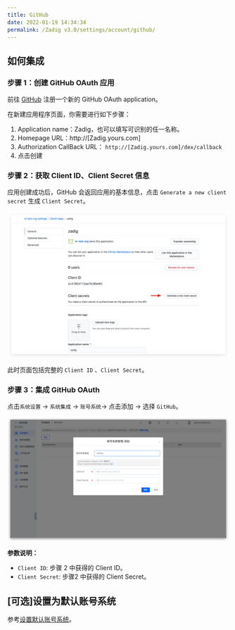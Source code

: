```yaml
---
title: GitHub
date: 2022-01-19 14:34:34
permalink: /Zadig v3.0/settings/account/github/
---
```


## 如何集成

### 步骤 1：创建 GitHub OAuth 应用

前往 [GitHub](https://github.com/settings/applications/new) 注册一个新的 GitHub OAuth application。

在新建应用程序页面，你需要进行如下步骤：

1. Application name：Zadig，也可以填写可识别的任一名称。
2. Homepage URL：http://[Zadig.yours.com]
3. Authorization CallBack URL： `http://[Zadig.yours.com]/dex/callback`
4. 点击创建

### 步骤 2：获取 Client ID、Client Secret 信息

应用创建成功后，GitHub 会返回应用的基本信息，点击 `Generate a new client secret` 生成 `Client Secret`。

![github](../../../../_images/github3.png)

此时页面包括完整的 `Client ID` 、`Client Secret`。

### 步骤 3：集成 GitHub OAuth

点击`系统设置` -> `系统集成` -> `账号系统`-> 点击添加 -> 选择 `GitHub`。

![GitHub](../../../../_images/user_account_github.png)

**参数说明：**
- `Client ID`: 步骤 2 中获得的 Client ID。
- `Client Secret`: 步骤2 中获得的 Client Secret。

## [可选]设置为默认账号系统
参考[设置默认账号系统](/cn/Zadig%20v3.0/settings/account/ldap/#可选-设置为默认账号系统)。
